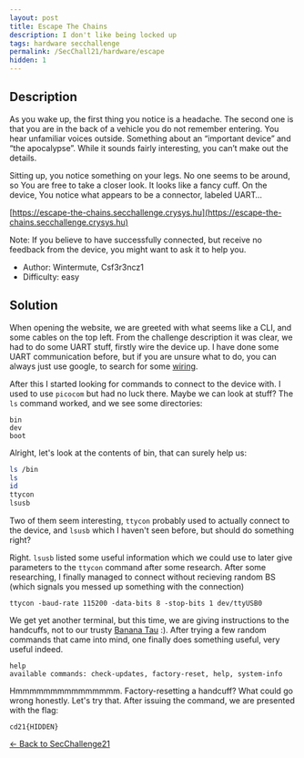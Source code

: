 ```yaml
---
layout: post
title: Escape The Chains
description: I don't like being locked up
tags: hardware secchallenge
permalink: /SecChall21/hardware/escape
hidden: 1
---
```


## Description

As you wake up, the first thing you notice is a headache. The second one is that you are in the back of a vehicle you do not remember entering. You hear unfamiliar voices outside. Something about an “important device” and “the apocalypse”. While it sounds fairly interesting, you can’t make out the details.

Sitting up, you notice something on your legs. No one seems to be around, so You are free to take a closer look. It looks like a fancy cuff. On the device, You notice what appears to be a connector, labeled UART…

[https://escape-the-chains.secchallenge.crysys.hu](https://escape-the-chains.secchallenge.crysys.hu)

Note: If you believe to have successfully connected, but receive no feedback from the device, you might want to ask it to help you.

- Author: Wintermute, Csf3r3ncz1
- Difficulty: easy

## Solution

When opening the website, we are greeted with what seems like a CLI, and some cables on the top left. From the challenge description it was clear, we had to do some UART stuff, firstly wire the device up. I have done some UART communication before, but if you are unsure what to do, you can always just use google, to search for some [wiring](https://learn.sparkfun.com/tutorials/serial-communication/wiring-and-hardware).

After this I started looking for commands to connect to the device with. I used to use `picocom` but had no luck there. Maybe we can look at stuff? The `ls` command worked, and we see some directories:

```
bin
dev
boot
```

Alright, let's look at the contents of bin, that can surely help us:

```bash
ls /bin
ls
id
ttycon
lsusb
```

Two of them seem interesting, `ttycon` probably used to actually connect to the device, and `lsusb` which I haven't seen before, but should do something right?

Right. `lsusb` listed some useful information which we could use to later give parameters to the `ttycon` command after some research. After some researching, I finally managed to connect without recieving random BS (which signals you messed up something with the connection)
```
ttycon -baud-rate 115200 -data-bits 8 -stop-bits 1 dev/ttyUSB0
```

We get yet another terminal, but this time, we are giving instructions to the handcuffs, not to our trusty [Banana Tau](https://www.youtube.com/watch?v=dQw4w9WgXcQ) :). After trying a few random commands that came into mind, one finally does something useful, very useful indeed.
```
help
available commands: check-updates, factory-reset, help, system-info
```
Hmmmmmmmmmmmmmmm. Factory-resetting a handcuff? What could go wrong honestly. Let's try that. After issuing the command, we are presented with the flag:

```
cd21{HIDDEN}
```

[&#8592; Back to SecChallenge21](/SecChall21)
